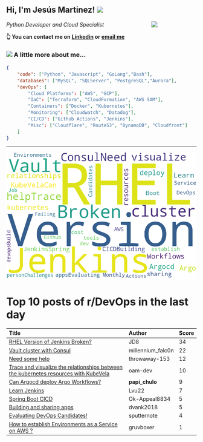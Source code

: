 <!--
**jmartinezl/jmartinezl** is a ✨ _special_ ✨ repository because its `README.md` (this file) appears on your GitHub profile.

Here are some ideas to get you started:

- 🔭 I’m currently working on ...
- 🌱 I’m currently learning ...
- 👯 I’m looking to collaborate on ...
- 🤔 I’m looking for help with ...
- 💬 Ask me about ...
- 📫 How to reach me: ...
- 😄 Pronouns: ...
- ⚡ Fun fact: ...
-->

<h2>Hi, I'm Jesús Martinez! <img src="https://media.giphy.com/media/WUlplcMpOCEmTGBtBW/giphy.gif" width="30"> </h2>
<img align='right' src="https://media.giphy.com/media/NytMLKyiaIh6VH9SPm/giphy.gif" width="120">
<p><em>Python Developer and Cloud Specialist
</em></p>

**👆 You can contact me on [Linkedin](https://www.linkedin.com/in/jes%C3%BAs-martinez-2b7b10104/) or [email me](mailto:jesus.mtz.lorenzo@gmail.com)**

### <img src="https://media.giphy.com/media/VgCDAzcKvsR6OM0uWg/giphy.gif" width="50"> A little more about me...  

```json
{
    "code": ["Python", "Javascript", "GoLang","Bash"],
    "databases": ["MySQL", "SQLServer", "PostgreSQL","Aurora"],
    "devOps": [
        "Cloud Platforms": ["AWS", "GCP"],
        "IaC": ["Terraform", "CloudFormation", "AWS SAM"],
        "Containers": ["Docker", "Kubernetes"],
        "Monitoring": ["Cloudwatch", "Datadog"],
        "CI/CD": ["Github Actions", "Jenkins"],
        "Misc": ["Cloudflare", "Route53", "DynamoDB", "Cloudfront"]
    ]
}
```
---

![Wordcloud](./cloud.png)

# Top 10 posts of r/DevOps in the last day

| Title | Author | Score |
|:---|:---|:---|
| [RHEL Version of Jenkins Broken?](https://www.reddit.com/r/devops/comments/vbicbf/rhel_version_of_jenkins_broken/) | JD8 | 34 |
| [Vault cluster with Consul](https://www.reddit.com/r/devops/comments/vblts0/vault_cluster_with_consul/) | millennium_falc0n | 22 |
| [Need some help](https://www.reddit.com/r/devops/comments/vbrywv/need_some_help/) | throwaway-153 | 12 |
| [Trace and visualize the relationships between the kubernetes resources with KubeVela](https://www.reddit.com/r/devops/comments/vbyyd2/trace_and_visualize_the_relationships_between_the/) | oam-dev | 10 |
| [Can Argocd deploy Argo Workflows?](https://www.reddit.com/r/devops/comments/vbsd7i/can_argocd_deploy_argo_workflows/) | __papi_chulo__ | 9 |
| [Learn Jenkins](https://www.reddit.com/r/devops/comments/vc13gv/learn_jenkins/) | Lvu22 | 7 |
| [Spring Boot CICD](https://www.reddit.com/r/devops/comments/vbjdzg/spring_boot_cicd/) | Ok-Appeal8834 | 5 |
| [Building and sharing apps](https://www.reddit.com/r/devops/comments/vbjqar/building_and_sharing_apps/) | dvank2018 | 5 |
| [Evaluating DevOps Candidates!](https://www.reddit.com/r/devops/comments/vbra5r/evaluating_devops_candidates/) | sputternote | 4 |
| [How to establish Environments as a Service on AWS ?](https://www.reddit.com/r/devops/comments/vc1w2s/how_to_establish_environments_as_a_service_on_aws/) | gruvboxer | 1 |
